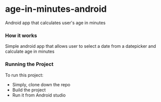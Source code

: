 # age-in-minutes-android
Android app that calculates user's age in minutes

### How it works
Simple android app that allows user to select a date from a datepicker and calculate age in minutes

### Running the Project
To run this project:
- Simply, clone down the repo
- Build the project
- Run it from Android studio
